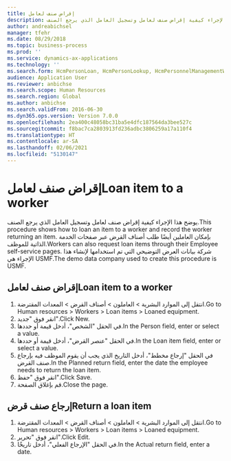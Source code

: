 ```yaml
---
title: إقراض صنف لعامل
description: يوضح هذا الإجراء كيفية إقراض صنف لعامل وتسجيل العامل الذي يرجع الصنف.
author: andreabichsel
manager: tfehr
ms.date: 08/29/2018
ms.topic: business-process
ms.prod: ''
ms.service: dynamics-ax-applications
ms.technology: ''
ms.search.form: HcmPersonLoan, HcmPersonLookup, HcmPersonnelManagementWorkspace
audience: Application User
ms.reviewer: anbichse
ms.search.scope: Human Resources
ms.search.region: Global
ms.author: anbichse
ms.search.validFrom: 2016-06-30
ms.dyn365.ops.version: Version 7.0.0
ms.openlocfilehash: 2ea400c48058bc31ba5e4dfc187564da3bee527c
ms.sourcegitcommit: f8bac7ca2803913fd236adbc3806259a17a110f4
ms.translationtype: HT
ms.contentlocale: ar-SA
ms.lasthandoff: 02/06/2021
ms.locfileid: "5130147"
---
```

# <a name="loan-item-to-a-worker"></a><span data-ttu-id="1309c-103">إقراض صنف لعامل</span><span class="sxs-lookup"><span data-stu-id="1309c-103">Loan item to a worker</span></span>



<span data-ttu-id="1309c-104">يوضح هذا الإجراء كيفية إقراض صنف لعامل وتسجيل العامل الذي يرجع الصنف.</span><span class="sxs-lookup"><span data-stu-id="1309c-104">This procedure shows how to loan an item to a worker and record the worker returning an item.</span></span> <span data-ttu-id="1309c-105">بإمكان العاملين أيضًا طلب أصناف القرض عبر صفحات الخدمة الذاتية للموظف.</span><span class="sxs-lookup"><span data-stu-id="1309c-105">Workers can also request loan items through their Employee self-service pages.</span></span> <span data-ttu-id="1309c-106">شركة بيانات العرض التوضيحي التي تم استخدامها لإنشاء هذا الإجراء هي USMF.</span><span class="sxs-lookup"><span data-stu-id="1309c-106">The demo data company used to create this procedure is USMF.</span></span>


## <a name="loan-item-to-a-worker"></a><span data-ttu-id="1309c-107">إقراض صنف لعامل</span><span class="sxs-lookup"><span data-stu-id="1309c-107">Loan item to a worker</span></span>
1. <span data-ttu-id="1309c-108">انتقل إلى الموارد البشرية > العاملون > أصناف القرض > المعدات المقترضة.</span><span class="sxs-lookup"><span data-stu-id="1309c-108">Go to Human resources > Workers > Loan items > Loaned equipment.</span></span>
2. <span data-ttu-id="1309c-109">انقر فوق "جديد".</span><span class="sxs-lookup"><span data-stu-id="1309c-109">Click New.</span></span>
3. <span data-ttu-id="1309c-110">في الحقل "الشخص"، أدخل قيمة أو حددها.</span><span class="sxs-lookup"><span data-stu-id="1309c-110">In the Person field, enter or select a value.</span></span>
4. <span data-ttu-id="1309c-111">في الحقل "عنصر القرض"، أدخل قيمة أو حددها.</span><span class="sxs-lookup"><span data-stu-id="1309c-111">In the Loan item field, enter or select a value.</span></span>
5. <span data-ttu-id="1309c-112">في الحقل "إرجاع مخطط‬"، أدخل التاريخ الذي يجب أن يقوم الموظف فيه بإرجاع صنف القرض.</span><span class="sxs-lookup"><span data-stu-id="1309c-112">In the Planned return field, enter the date the employee needs to return the loan item.</span></span>
6. <span data-ttu-id="1309c-113">انقر فوق "حفظ".</span><span class="sxs-lookup"><span data-stu-id="1309c-113">Click Save.</span></span>
7. <span data-ttu-id="1309c-114">قم بإغلاق الصفحة.</span><span class="sxs-lookup"><span data-stu-id="1309c-114">Close the page.</span></span>

## <a name="return-a-loan-item"></a><span data-ttu-id="1309c-115">إرجاع صنف قرض</span><span class="sxs-lookup"><span data-stu-id="1309c-115">Return a loan item</span></span>
1. <span data-ttu-id="1309c-116">انتقل إلى الموارد البشرية > العاملون > أصناف القرض > المعدات المقترضة.</span><span class="sxs-lookup"><span data-stu-id="1309c-116">Go to Human resources > Workers > Loan items > Loaned equipment.</span></span>
2. <span data-ttu-id="1309c-117">انقر فوق "تحرير".</span><span class="sxs-lookup"><span data-stu-id="1309c-117">Click Edit.</span></span>
3. <span data-ttu-id="1309c-118">في الحقل "الإرجاع الفعلي‬"، أدخل تاريخًا.</span><span class="sxs-lookup"><span data-stu-id="1309c-118">In the Actual return field, enter a date.</span></span>

